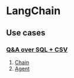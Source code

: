 # LangChain

## Use cases

### [Q&A over SQL + CSV](sql)

1. [Chain](chain.py)
1. [Agent](agent.py)
